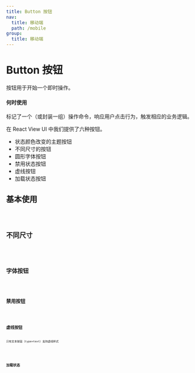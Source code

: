 ```yaml
---
title: Button 按钮
nav:
  title: 移动端
  path: /mobile
group:
  title: 移动端
---
```


# Button 按钮

按钮用于开始一个即时操作。

#### 何时使用

<p>标记了一个（或封装一组）操作命令，响应用户点击行为，触发相应的业务逻辑。</p>
<p></p>
<p>在 React View UI 中我们提供了六种按钮。</p>

- 状态颜色改变的主题按钮
- 不同尺寸的按钮
- 圆形字体按钮
- 禁用状态按钮
- 虚线按钮
- 加载状态按钮

## 基本使用

<code src="./demos/index1.tsx" />

## 不同尺寸

<code src="./demos/index2.tsx" />

## 字体按钮

<code src="./demos/index3.tsx" />

## 禁用按钮

<code src="./demos/index4.tsx" />

## 虚线按钮

<p>只有文本按钮（type=text）支持虚线样式</p>

<code src="./demos/index5.tsx" />

## 加载状态

<code src="./demos/index6.tsx" />

<API></API>
